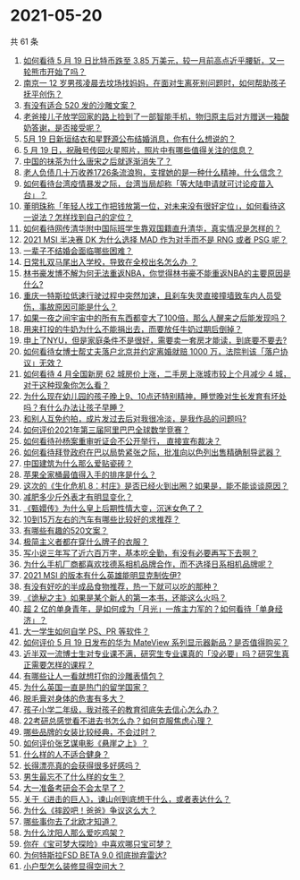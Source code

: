 # 2021-05-20

共 61 条

<!-- BEGIN -->
<!-- 最后更新时间 Thu May 20 2021 02:20:43 GMT+0800 (China Standard Time) -->

1. [如何看待 5 月 19 日比特币跌至 3.85
   万美元，较一月前高点近乎腰斩，又一轮熊市开始了吗？](https://www.zhihu.com/question/460308534)
2. [南京一 12
   岁男孩凌晨去坟场找妈妈，在面对生离死别问题时，如何帮助孩子抚平创伤？](https://www.zhihu.com/question/460220425)
3. [有没有适合 520 发的沙雕文案？](https://www.zhihu.com/question/459974994)
4. [老爸接儿子放学回家的路上捡到了一部智能手机，物归原主后对方赠送一箱酸奶答谢，是否接受呢？](https://www.zhihu.com/question/459438665)
5. [5月 19 日新垣结衣和星野源公布结婚消息，你有什么想说的？](https://www.zhihu.com/question/460300576)
6. [5 月 19 日，祝融号传回火星照片，照片中有哪些值得关注的信息？](https://www.zhihu.com/question/460335836)
7. [中国的抹茶为什么唐宋之后就逐渐消失了？](https://www.zhihu.com/question/22132630)
8. [老人负债几十万收养1726条流浪狗，支撑她的是一种什么精神，什么信念？](https://www.zhihu.com/question/460077629)
9. [如何看待台湾疫情暴发之际，台湾当局却称「等大陆申请就可讨论疫苗入台」？](https://www.zhihu.com/question/460171280)
10. [董明珠称「年轻人找工作把钱放第一位，对未来没有很好定位」，如何看待这一说法？怎样找到自己的定位？](https://www.zhihu.com/question/460116131)
11. [如何看待网传清华附中国际班学生靠双国籍直升清华，真实情况是怎样的？](https://www.zhihu.com/question/460168268)
12. [2021 MSI 半决赛 DK 为什么选择 MAD 作为对手而不是 RNG 或者 PSG
    呢？](https://www.zhihu.com/question/460223247)
13. [一辈子不结婚会面临哪些困难？](https://www.zhihu.com/question/424799240)
14. [日常扎双马尾出入学校，导致在全校出名怎么办 ？](https://www.zhihu.com/question/296691549)
15. [林书豪发博不解为何无法重返NBA，你觉得林书豪不能重返NBA的主要原因是什么?](https://www.zhihu.com/question/460240591)
16. [重庆一特斯拉低速行驶过程中突然加速，且刹车失灵直接撞墙致车内人员受伤，事故原因可能是什么？](https://www.zhihu.com/question/460318919)
17. [如果一夜之间宇宙中的所有东西都变大了100倍，那么人醒来之后能发现吗？](https://www.zhihu.com/question/287131013)
18. [用来打投的牛奶为什么不能捐出去，而要放任牛奶过期后倒掉？](https://www.zhihu.com/question/457869965)
19. [申上了NYU，但是家庭条件不是很好，需要卖一套房才能读，到底要不要去?](https://www.zhihu.com/question/366070430)
20. [如何看待女博士帮丈夫落户北京并约定离婚就赔 1000
    万，法院判该「落户协议」无效？](https://www.zhihu.com/question/460283594)
21. [如何看待 4 月全国新房 62 城房价上涨，二手房上涨城市较上个月减少 4
    城，对于这种现象你怎么看？](https://www.zhihu.com/question/459959827)
22. [为什么现在幼儿园的孩子晚上9、10点还特别精神，睡觉晚对生长发育有坏处吗？有什么办法让孩子早睡？](https://www.zhihu.com/question/459339958)
23. [和别人互免约拍，成片发过去后对我很冷淡，是我作品的问题吗?](https://www.zhihu.com/question/454019532)
24. [如何评价2021年第三届阿里巴巴全球数学竞赛？](https://www.zhihu.com/question/459652793)
25. [如何看待孙杨案重审听证会不公开举行， 直接宣布裁决？](https://www.zhihu.com/question/460075107)
26. [如何看待拜登政府在巴以局势紧张之际，批准向以色列出售精确制导武器？](https://www.zhihu.com/question/460005223)
27. [中国建筑为什么那么爱贴瓷砖？](https://www.zhihu.com/question/21423128)
28. [苹果全家桶最值得入手的排序是什么？](https://www.zhihu.com/question/453146906)
29. [这次的《生化危机
    8：村庄》是否已经火到出圈？如果是，能不能谈谈原因？](https://www.zhihu.com/question/458953377)
30. [减肥多少斤外表才有明显变化？](https://www.zhihu.com/question/370480474)
31. [《甄嬛传》为什么皇上后期性情大变，沉迷女色了？](https://www.zhihu.com/question/459465312)
32. [10到15万左右的汽车有哪些比较好的求推荐？](https://www.zhihu.com/question/265777506)
33. [有哪些有趣的520文案？](https://www.zhihu.com/question/395903926)
34. [极简主义者都在穿什么牌子的衣服？](https://www.zhihu.com/question/439287256)
35. [写小说三年写了近六百万字，基本吃全勤，有没有必要再写下去啊？](https://www.zhihu.com/question/436659113)
36. [为什么手机厂商都喜欢找德系相机品牌合作，而不选择日系相机品牌呢？](https://www.zhihu.com/question/459953910)
37. [2021 MSI 的版本有什么英雄能明显克制佐伊?](https://www.zhihu.com/question/460053887)
38. [有没有好吃的半成品食物推荐，热一下就可以吃的那种？](https://www.zhihu.com/question/448200772)
39. [《诡秘之主》如果是某个新人的第一本书，还能这么火吗？](https://www.zhihu.com/question/431797049)
40. [超 2
    亿的单身青年，是如何成为「月光」一族主力军的？如何看待「单身经济」？](https://www.zhihu.com/question/459406857)
41. [大一学生如何自学 PS、PR 等软件？](https://www.zhihu.com/question/350255171)
42. [如何评价 5 月 19 日发布的华为 MateView
    系列显示器新品？是否值得购买？](https://www.zhihu.com/question/460301000)
43. [近半双一流博士生对专业课不满，研究生专业课真的「没必要」吗？研究生真正需要怎样的课程？](https://www.zhihu.com/question/460069147)
44. [有哪些让人一看就想打你的沙雕表情包？](https://www.zhihu.com/question/457477905)
45. [为什么英国一直是热门的留学国家？](https://www.zhihu.com/question/458885134)
46. [脱毛膏对身体的危害有多大？](https://www.zhihu.com/question/21700375)
47. [孩子小学二年级，我对孩子的教育彻底失去信心怎么办？](https://www.zhihu.com/question/431447269)
48. [22考研总感觉看不进去书怎么办？如何克服焦虑心理？](https://www.zhihu.com/question/460099479)
49. [哪些品牌的女装比较经典，不会过时？](https://www.zhihu.com/question/26497762)
50. [如何评价张艺谋电影《悬崖之上》？](https://www.zhihu.com/question/451738975)
51. [什么样的人不适合健身？](https://www.zhihu.com/question/459306994)
52. [长得漂亮真的会获得很多好感吗？](https://www.zhihu.com/question/447895641)
53. [男生最忘不了什么样的女生？](https://www.zhihu.com/question/320387789)
54. [大一准备考研会不会太早了？](https://www.zhihu.com/question/307998976)
55. [关于《进击的巨人》，谏山创到底想干什么，或者表达什么？](https://www.zhihu.com/question/453504802)
56. [为什么《摔跤吧！爸爸》争议这么大？](https://www.zhihu.com/question/59143980)
57. [哪些事你去了北欧才知道？](https://www.zhihu.com/question/313042878)
58. [为什么沈阳人那么爱吃鸡架？](https://www.zhihu.com/question/21313944)
59. [你在《宝可梦大探险》中喜欢哪只宝可梦？](https://www.zhihu.com/question/459179528)
60. [为何特斯拉FSD BETA 9.0 彻底抛弃雷达?](https://www.zhihu.com/question/455439504)
61. [小户型怎么装修显得空间大？](https://www.zhihu.com/question/451689301)

<!-- END -->
